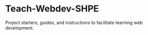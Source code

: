 # Teach-Webdev-SHPE
Project starters, guides, and instructions to facilitate learning web development.
